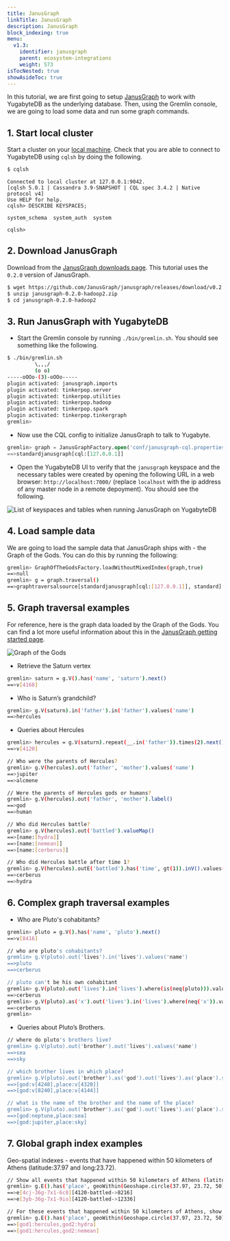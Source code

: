 ```yaml
---
title: JanusGraph
linkTitle: JanusGraph
description: JanusGraph
block_indexing: true
menu:
  v1.3:
    identifier: janusgraph
    parent: ecosystem-integrations
    weight: 573
isTocNested: true
showAsideToc: true
---
```


In this tutorial, we are first going to setup [JanusGraph](https://janusgraph.org/) to work with YugabyteDB as the underlying database. Then, using the Gremlin console, we are going to load some data and run some graph commands.

## 1. Start local cluster

Start a cluster on your [local machine](../../../quick-start/install/). Check that you are able to connect to YugabyteDB using `cqlsh` by doing the following.

```sh
$ cqlsh
```

```
Connected to local cluster at 127.0.0.1:9042.
[cqlsh 5.0.1 | Cassandra 3.9-SNAPSHOT | CQL spec 3.4.2 | Native protocol v4]
Use HELP for help.
cqlsh> DESCRIBE KEYSPACES;

system_schema  system_auth  system

cqlsh>
```

## 2. Download JanusGraph

Download from the [JanusGraph downloads page](https://github.com/JanusGraph/janusgraph/releases). This tutorial uses the `0.2.0` version of JanusGraph.

```sh
$ wget https://github.com/JanusGraph/janusgraph/releases/download/v0.2.0/janusgraph-0.2.0-hadoop2.zip
$ unzip janusgraph-0.2.0-hadoop2.zip
$ cd janusgraph-0.2.0-hadoop2
```

## 3. Run JanusGraph with YugabyteDB

- Start the Gremlin console by running `./bin/gremlin.sh`. You should see something like the following.

```sh
$ ./bin/gremlin.sh
         \,,,/
         (o o)
-----oOOo-(3)-oOOo-----
plugin activated: janusgraph.imports
plugin activated: tinkerpop.server
plugin activated: tinkerpop.utilities
plugin activated: tinkerpop.hadoop
plugin activated: tinkerpop.spark
plugin activated: tinkerpop.tinkergraph
gremlin>
```

- Now use the CQL config to initialize JanusGraph to talk to Yugabyte.

```sql
gremlin> graph = JanusGraphFactory.open('conf/janusgraph-cql.properties')
==>standardjanusgraph[cql:[127.0.0.1]]
```

- Open the YugabyteDB UI to verify that the `janusgraph` keyspace and the necessary tables were created by opening the following URL in a web browser: `http://localhost:7000/` (replace `localhost` with the ip address of any master node in a remote depoyment). You should see the following.

![List of keyspaces and tables when running JanusGraph on YugabyteDB](/images/develop/ecosystem-integrations/janusgraph/yb-janusgraph-tables.png)

## 4. Load sample data

We are going to load the sample data that JanusGraph ships with - the Graph of the Gods. You can do this by running the following:

```sh
gremlin> GraphOfTheGodsFactory.loadWithoutMixedIndex(graph,true)
==>null
gremlin> g = graph.traversal()
==>graphtraversalsource[standardjanusgraph[cql:[127.0.0.1]], standard]
```

## 5. Graph traversal examples

For reference, here is the graph data loaded by the Graph of the Gods. You can find a lot more useful information about this in the [JanusGraph getting started page](http://docs.janusgraph.org/latest/getting-started.html).

![Graph of the Gods](/images/develop/ecosystem-integrations/janusgraph/graph-of-the-gods-2.png)

- Retrieve the Saturn vertex

```sh
gremlin> saturn = g.V().has('name', 'saturn').next()
==>v[4168]
```

- Who is Saturn’s grandchild?

```sh
gremlin> g.V(saturn).in('father').in('father').values('name')
==>hercules
```

- Queries about Hercules

```sh
gremlin> hercules = g.V(saturn).repeat(__.in('father')).times(2).next()
==>v[4120]

// Who were the parents of Hercules?
gremlin> g.V(hercules).out('father', 'mother').values('name')
==>jupiter
==>alcmene

// Were the parents of Hercules gods or humans?
gremlin> g.V(hercules).out('father', 'mother').label()
==>god
==>human

// Who did Hercules battle?
gremlin> g.V(hercules).out('battled').valueMap()
==>[name:[hydra]]
==>[name:[nemean]]
==>[name:[cerberus]]

// Who did Hercules battle after time 1?
gremlin> g.V(hercules).outE('battled').has('time', gt(1)).inV().values('name')
==>cerberus
==>hydra
```

## 6. Complex graph traversal examples

- Who are Pluto's cohabitants?

```sh
gremlin> pluto = g.V().has('name', 'pluto').next()
==>v[8416]

// who are pluto's cohabitants?
gremlin> g.V(pluto).out('lives').in('lives').values('name')
==>pluto
==>cerberus

// pluto can't be his own cohabitant
gremlin> g.V(pluto).out('lives').in('lives').where(is(neq(pluto))).values('name')
==>cerberus
gremlin> g.V(pluto).as('x').out('lives').in('lives').where(neq('x')).values('name')
==>cerberus
gremlin>
```

- Queries about Pluto’s Brothers.

```sh
// where do pluto's brothers live?
gremlin> g.V(pluto).out('brother').out('lives').values('name')
==>sea
==>sky

// which brother lives in which place?
gremlin> g.V(pluto).out('brother').as('god').out('lives').as('place').select('god', 'place')
==>[god:v[4248],place:v[4320]]
==>[god:v[8240],place:v[4144]]

// what is the name of the brother and the name of the place?
gremlin> g.V(pluto).out('brother').as('god').out('lives').as('place').select('god', 'place').by('name')
==>[god:neptune,place:sea]
==>[god:jupiter,place:sky]
```

## 7. Global graph index examples

Geo-spatial indexes - events that have happened within 50 kilometers of Athens (latitude:37.97 and long:23.72).

```sh
// Show all events that happened within 50 kilometers of Athens (latitude:37.97 and long:23.72).
gremlin> g.E().has('place', geoWithin(Geoshape.circle(37.97, 23.72, 50)))
==>e[4cj-36g-7x1-6c8][4120-battled->8216]
==>e[3yb-36g-7x1-9io][4120-battled->12336]

// For these events that happened within 50 kilometers of Athens, show who battled whom.
gremlin> g.E().has('place', geoWithin(Geoshape.circle(37.97, 23.72, 50))).as('source').inV().as('god2').select('source').outV().as('god1').select('god1', 'god2').by('name')
==>[god1:hercules,god2:hydra]
==>[god1:hercules,god2:nemean]
```
